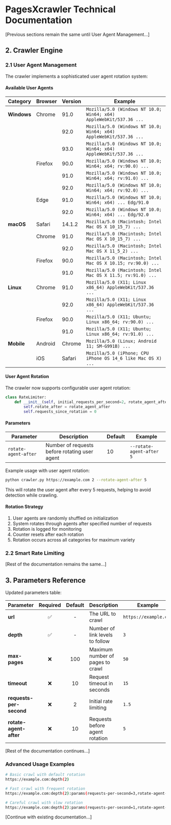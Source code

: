 # PagesXcrawler Technical Documentation

[Previous sections remain the same until User Agent Management...]

## 2. Crawler Engine

### 2.1 User Agent Management

The crawler implements a sophisticated user agent rotation system:

#### Available User Agents

| Category | Browser | Version | Example |
|----------|---------|---------|---------|
| **Windows** | Chrome | 91.0 | `Mozilla/5.0 (Windows NT 10.0; Win64; x64) AppleWebKit/537.36 ...` |
| | | 92.0 | `Mozilla/5.0 (Windows NT 10.0; Win64; x64) AppleWebKit/537.36 ...` |
| | | 93.0 | `Mozilla/5.0 (Windows NT 10.0; Win64; x64) AppleWebKit/537.36 ...` |
| | Firefox | 90.0 | `Mozilla/5.0 (Windows NT 10.0; Win64; x64; rv:90.0) ...` |
| | | 91.0 | `Mozilla/5.0 (Windows NT 10.0; Win64; x64; rv:91.0) ...` |
| | | 92.0 | `Mozilla/5.0 (Windows NT 10.0; Win64; x64; rv:92.0) ...` |
| | Edge | 91.0 | `Mozilla/5.0 (Windows NT 10.0; Win64; x64) ... Edg/91.0` |
| | | 92.0 | `Mozilla/5.0 (Windows NT 10.0; Win64; x64) ... Edg/92.0` |
| **macOS** | Safari | 14.1.2 | `Mozilla/5.0 (Macintosh; Intel Mac OS X 10_15_7) ...` |
| | Chrome | 91.0 | `Mozilla/5.0 (Macintosh; Intel Mac OS X 10_15_7) ...` |
| | | 92.0 | `Mozilla/5.0 (Macintosh; Intel Mac OS X 11_5_2) ...` |
| | Firefox | 90.0 | `Mozilla/5.0 (Macintosh; Intel Mac OS X 10.15; rv:90.0) ...` |
| | | 91.0 | `Mozilla/5.0 (Macintosh; Intel Mac OS X 11.5; rv:91.0) ...` |
| **Linux** | Chrome | 91.0 | `Mozilla/5.0 (X11; Linux x86_64) AppleWebKit/537.36 ...` |
| | | 92.0 | `Mozilla/5.0 (X11; Linux x86_64) AppleWebKit/537.36 ...` |
| | Firefox | 90.0 | `Mozilla/5.0 (X11; Ubuntu; Linux x86_64; rv:90.0) ...` |
| | | 91.0 | `Mozilla/5.0 (X11; Ubuntu; Linux x86_64; rv:91.0) ...` |
| **Mobile** | Android | Chrome | `Mozilla/5.0 (Linux; Android 11; SM-G991B) ...` |
| | iOS | Safari | `Mozilla/5.0 (iPhone; CPU iPhone OS 14_6 like Mac OS X) ...` |

#### User Agent Rotation

The crawler now supports configurable user agent rotation:

```python
class RateLimiter:
    def __init__(self, initial_requests_per_second=2, rotate_agent_after=10):
        self.rotate_after = rotate_agent_after
        self.requests_since_rotation = 0
```

#### Parameters

| Parameter | Description | Default | Example |
|-----------|-------------|---------|---------|
| `rotate-agent-after` | Number of requests before rotating user agent | 10 | `--rotate-agent-after 5` |

Example usage with user agent rotation:
```bash
python crawler.py https://example.com 2 --rotate-agent-after 5
```

This will rotate the user agent after every 5 requests, helping to avoid detection while crawling.

#### Rotation Strategy

1. User agents are randomly shuffled on initialization
2. System rotates through agents after specified number of requests
3. Rotation is logged for monitoring
4. Counter resets after each rotation
5. Rotation occurs across all categories for maximum variety

### 2.2 Smart Rate Limiting

[Rest of the documentation remains the same...]

## 3. Parameters Reference

Updated parameters table:

| Parameter | Required | Default | Description | Example |
|-----------|:--------:|:-------:|-------------|---------|
| **url** | ✅ | - | The URL to crawl | `https://example.com` |
| **depth** | ✅ | - | Number of link levels to follow | `3` |
| **max-pages** | ❌ | 100 | Maximum number of pages to crawl | `50` |
| **timeout** | ❌ | 10 | Request timeout in seconds | `15` |
| **requests-per-second** | ❌ | 2 | Initial rate limiting | `1.5` |
| **rotate-agent-after** | ❌ | 10 | Requests before agent rotation | `5` |

[Rest of the documentation continues...]

### Advanced Usage Examples

```bash
# Basic crawl with default rotation
https://example.com:depth(2)

# Fast crawl with frequent rotation
https://example.com:depth(2):params(requests-per-second=3,rotate-agent-after=5)

# Careful crawl with slow rotation
https://example.com:depth(2):params(requests-per-second=1,rotate-agent-after=20)
```

[Continue with existing documentation...]
